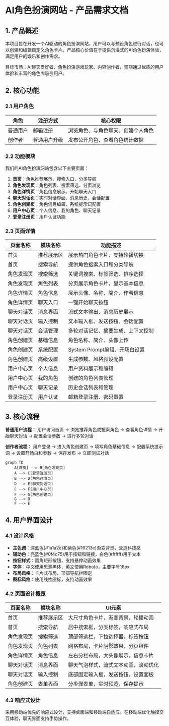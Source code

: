 # AI角色扮演网站 - 产品需求文档

## 1. 产品概述

本项目旨在开发一个AI驱动的角色扮演网站，用户可以与预设角色进行对话，也可以创建和编辑自定义角色卡片。产品核心价值在于提供沉浸式的AI角色扮演体验，满足用户的娱乐和创作需求。

目标市场：AI聊天爱好者、角色扮演游戏玩家、内容创作者，预期通过优质的用户体验和丰富的角色库吸引用户。

## 2. 核心功能

### 2.1 用户角色

| 角色 | 注册方式 | 核心权限 |
|------|----------|----------|
| 普通用户 | 邮箱注册 | 浏览角色、与角色聊天、创建个人角色 |
| 创作者 | 普通用户升级 | 发布公开角色、查看角色统计数据 |

### 2.2 功能模块

我们的AI角色扮演网站包含以下主要页面：

1. **首页**：角色推荐展示、搜索入口、分类导航
2. **角色发现页**：角色列表、搜索筛选、分页浏览
3. **角色详情页**：角色信息展示、开始聊天入口
4. **聊天对话页**：实时对话界面、消息历史、会话配置
5. **角色创建页**：角色信息编辑、系统提示词配置
6. **用户中心页**：个人信息、我的角色、聊天记录
7. **登录注册页**：用户认证功能

### 2.3 页面详情

| 页面名称 | 模块名称 | 功能描述 |
|----------|----------|----------|
| 首页 | 推荐展示区 | 展示热门角色卡片，支持轮播切换 |
| 首页 | 搜索导航 | 提供角色搜索入口和分类导航 |
| 角色发现页 | 搜索筛选 | 关键词搜索、标签筛选、排序选择 |
| 角色发现页 | 角色列表 | 分页展示角色卡片，显示基本信息 |
| 角色详情页 | 角色信息 | 展示头像、名称、简介、作者信息 |
| 角色详情页 | 聊天入口 | 一键开始聊天按钮 |
| 聊天对话页 | 消息界面 | 流式文本输出、消息历史展示 |
| 聊天对话页 | 输入控制 | 文本输入框、发送按钮、会话配置 |
| 聊天对话页 | 会话管理 | 多轮对话记忆、摘要生成、上下文控制 |
| 角色创建页 | 基础信息 | 角色名称、简介、头像上传 |
| 角色创建页 | 系统配置 | System Prompt编辑、开场白设置 |
| 角色创建页 | 高级设置 | 生成参数、风格预设配置 |
| 用户中心页 | 个人信息 | 用户资料展示和编辑 |
| 用户中心页 | 我的角色 | 创建的角色列表管理 |
| 用户中心页 | 聊天记录 | 历史会话列表和管理 |
| 登录注册页 | 用户认证 | 邮箱登录注册、密码重置 |

## 3. 核心流程

**普通用户流程：**
用户访问首页 → 浏览推荐角色或搜索角色 → 查看角色详情 → 开始聊天对话 → 配置会话参数 → 进行多轮对话

**创作者流程：**
用户登录 → 进入角色创建页 → 填写角色基础信息 → 配置系统提示词 → 设置开场白和参数 → 保存发布 → 立即测试对话

```mermaid
graph TD
    A[首页] --> B[角色发现页]
    A --> C[登录注册页]
    B --> D[角色详情页]
    D --> E[聊天对话页]
    C --> F[用户中心页]
    F --> G[角色创建页]
    G --> D
    F --> E
```

## 4. 用户界面设计

### 4.1 设计风格

- **主色调**：深蓝色(#1a1a2e)和紫色(#16213e)渐变背景，营造科技感
- **辅助色**：亮蓝色(#0f4c75)用于按钮和链接，白色(#ffffff)用于文本
- **按钮样式**：圆角矩形按钮，支持悬停动画效果
- **字体**：中文使用思源黑体，英文使用Roboto，主要字号16px
- **布局风格**：卡片式布局，顶部导航栏固定
- **图标风格**：使用线性图标，支持动画效果

### 4.2 页面设计概览

| 页面名称 | 模块名称 | UI元素 |
|----------|----------|--------|
| 首页 | 推荐展示区 | 大尺寸角色卡片，渐变背景，轮播动画 |
| 首页 | 搜索导航 | 居中搜索框，分类标签，响应式布局 |
| 角色发现页 | 搜索筛选 | 顶部筛选栏，下拉选择器，标签按钮 |
| 角色发现页 | 角色列表 | 网格布局，卡片阴影效果，分页组件 |
| 角色详情页 | 角色信息 | 左右分栏布局，大头像展示，信息卡片 |
| 聊天对话页 | 消息界面 | 聊天气泡样式，流式文本动画，滚动优化 |
| 聊天对话页 | 输入控制 | 底部固定输入框，发送按钮，设置面板 |
| 角色创建页 | 表单界面 | 分步骤表单，实时预览，保存提示 |

### 4.3 响应式设计

采用移动端优先的响应式设计，支持桌面端和移动端自适应。在移动端优化触摸交互体验，聊天界面支持手势操作。